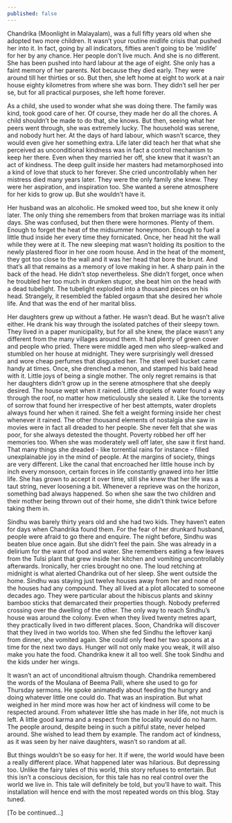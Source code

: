 ```yaml
---
published: false
---
```

Chandrika (Moonlight in Malayalam), was a full fifty years old when she adopted two more children. It wasn’t your routine midlife crisis that pushed her into it. In fact, going by all indicators, fifties aren’t going to be ‘midlife’ for her by any chance. Her people don’t live much. And she is no different. She has been pushed into hard labour at the age of eight. She only has a faint memory of her parents. Not because they died early. They were around till her thirties or so. But then, she left home at eight to work at a nair house eighty kilometres from where she was born. They didn’t sell her per se, but for all practical purposes, she left home forever. 

As a child, she used to wonder what she was doing there. The family was kind, took good care of her. Of course, they made her do all the chores. A child shouldn’t be made to do that, she knows. But then, seeing what her peers went through, she was extremely lucky. The household was serene, and nobody hurt her. At the days of hard labour, which wasn’t scarce, they would even give her something extra. Life later did teach her that what she perceived as unconditional kindness was in fact a control mechanism to keep her there. Even when they married her off, she knew that it wasn’t an act of kindness. The deep guilt inside her masters had metamorphosed into a kind of love that stuck to her forever. She cried uncontrollably when her mistress died many years later. They were the only family she knew. They were her aspiration, and inspiration too. She wanted a serene atmosphere for her kids to grow up. But she wouldn’t have it.

Her husband was an alcoholic. He smoked weed too, but she knew it only later. The only thing she remembers from that broken marriage was its initial days. She was confused, but then there were hormones. Plenty of them. Enough to forget the heat of the midsummer honeymoon. Enough to fuel a little thud inside her every time they fornicated. Once, her head hit the wall while they were at it. The new sleeping mat wasn’t holding its position to the newly plastered floor in her one room house. And in the heat of the moment, they got too close to the wall and it was her head that bore the brunt. And that’s all that remains as a memory of love making in her. A sharp pain in the back of the head. He didn’t stop nevertheless. She didn’t forget, once when he troubled her too much in drunken stupor, she beat him on the head with a dead tubelight. The tubelight exploded into a thousand pieces on his head. Strangely, it resembled the fabled orgasm that she desired her whole life. And that was the end of her marital bliss. 

Her daughters grew up without a father. He wasn’t dead. But he wasn’t alive either. He drank his way through the isolated patches of their sleepy town. They lived in a paper municipality, but for all she knew, the place wasn’t any different from the many villages around them. It had plenty of green cover and people who pried. There were middle aged men who sleep-walked and stumbled on her house at midnight. They were surprisingly well dressed and wore cheap perfumes that disgusted her. The steel well bucket came handy at times. Once, she drenched a menon, and stamped his bald head with it. Little joys of being a single mother. The only regret remains is that her daughters didn’t grow up in the serene atmosphere that she deeply desired. The house wept when it rained. Little droplets of water found a way through the roof, no matter how meticulously she sealed it. Like the torrents of sorrow that found her irrespective of her best attempts, water droplets always found her when it rained. She felt a weight forming inside her chest whenever it rained. The other thousand elements of nostalgia she saw in movies were in fact all dreaded to her people. She never felt that she was poor, for she always detested the thought. Poverty robbed her off her memories too. When she was moderately well off later, she saw it first hand. That many things she dreaded - like torrential rains for instance - filled unexplainable joy in the mind of people. At the margins of society, things are very different. Like the canal that encroached her little house inch by inch every monsoon, certain forces in life constantly gnawed into her little life. She has grown to accept it over time, still she knew that her life was a taut string, never loosening a bit. Whenever a reprieve was on the horizon, something bad always happened. So when she saw the two children and their mother being thrown out of their home, she didn’t think twice before taking them in. 

Sindhu was barely thirty years old and she had two kids. They haven’t eaten for days when Chandrika found them. For the fear of her drunkard husband, people were afraid to go there and enquire. The night before, Sindhu was beaten blue once again. But she didn’t feel the pain. She was already in a delirium for the want of food and water. She remembers eating a few leaves from the Tulsi plant that grew inside her kitchen and vomiting uncontrollably afterwards. Ironically, her cries brought no one. The loud retching at midnight is what alerted Chandrika out of her sleep. She went outside the home. Sindhu was staying just twelve houses away from her and none of the houses had any compound. They all lived at a plot allocated to someone decades ago. They were particular about the hibiscus plants and skinny bamboo sticks that demarcated their properties though. Nobody preferred crossing over the dwelling of the other. The only way to reach Sindhu’s house was around the colony. Even when they lived twenty metres apart, they practically lived in two different places. Soon, Chandrika will discover that they lived in two worlds too. When she fed Sindhu the leftover kanji from dinner, she vomited again. She could only feed her two spoons at a time for the next two days. Hunger will not only make you weak, it will also make you hate the food. Chandrika knew it all too well. She took Sindhu and the kids under her wings. 

It wasn’t an act of unconditional altruism though. Chandrika remembered the words of the Moulana of Beema Palli, where she used to go for Thursday sermons. He spoke animatedly about feeding the hungry and doing whatever little one could do. That was an inspiration. But what weighed in her mind more was how her act of kindness will come to be respected around. From whatever little she has made in her life, not much is left. A little good karma and a respect from the locality would do no harm. The people around, despite being in such a pitiful state, never helped around. She wished to lead them by example. The random act of kindness, as it was seen by her naive daughters, wasn’t so random at all.

But things wouldn’t be so easy for her. It if were, the world would have been a really different place. What happened later was hilarious. But depressing too. Unlike the fairy tales of this world, this story refuses to entertain. But this isn’t a conscious decision, for this tale has no real control over the world we live in. This tale will definitely be told, but you’ll have to wait. This installation will hence end with the most repeated words on this blog. Stay tuned. 

[To be continued...]

